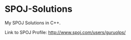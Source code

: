 # SPOJ-Solutions
My SPOJ Solutions in C++.

Link to SPOJ Profile:
http://www.spoj.com/users/guruolps/

